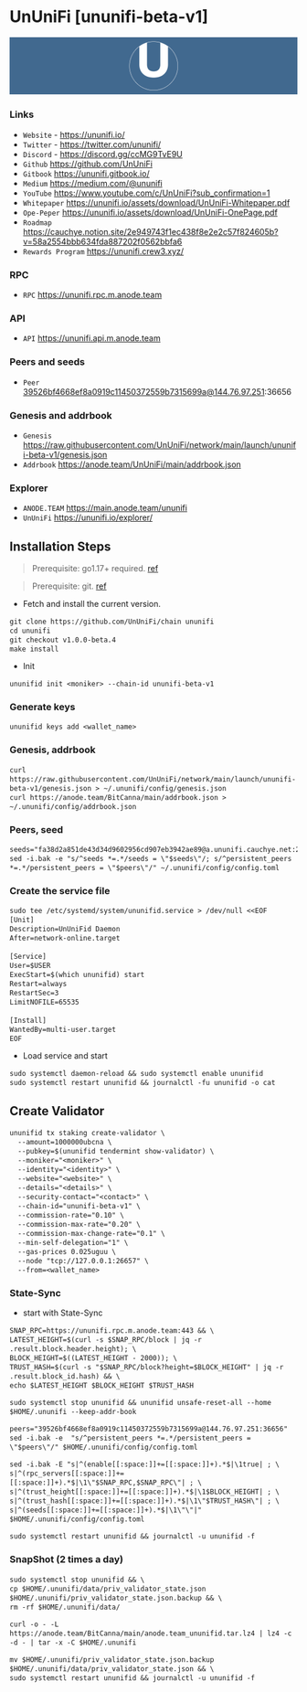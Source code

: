 # UnUniFi [ununifi-beta-v1]
![UnUniFi Guide](https://github.com/Voynitskiy/Voynitskiy/blob/main/mainnet/UnUniFi/UnUniFi.png)
### Links
* `Website` - https://ununifi.io/
* `Twitter` - https://twitter.com/ununifi/
* `Discord` - https://discord.gg/ccMG9TvE9U
* `Github` https://github.com/UnUniFi
* `Gitbook` https://ununifi.gitbook.io/
* `Medium` https://medium.com/@ununifi
* `YouTube` https://www.youtube.com/c/UnUniFi?sub_confirmation=1
* `Whitepaper` https://ununifi.io/assets/download/UnUniFi-Whitepaper.pdf
* `Ope-Peper` https://ununifi.io/assets/download/UnUniFi-OnePage.pdf
* `Roadmap` https://cauchye.notion.site/2e949743f1ec438f8e2e2c57f824605b?v=58a2554bbb634fda887202f0562bbfa6
* `Rewards Program` https://ununifi.crew3.xyz/
### RPC
* `RPC` https://ununifi.rpc.m.anode.team
### API
* `API` https://ununifi.api.m.anode.team
### Peers and seeds
* `Peer` 39526bf4668ef8a0919c11450372559b7315699a@144.76.97.251:36656
### Genesis and addrbook
* `Genesis` https://raw.githubusercontent.com/UnUniFi/network/main/launch/ununifi-beta-v1/genesis.json
* `Addrbook` https://anode.team/UnUniFi/main/addrbook.json
### Explorer
* `ANODE.TEAM` https://main.anode.team/ununifi
* `UnUniFi` https://ununifi.io/explorer/
## Installation Steps
>Prerequisite: go1.17+ required. [ref](https://golang.org/doc/install)

>Prerequisite: git. [ref](https://github.com/git/git)

* Fetch and install the current version.
```
git clone https://github.com/UnUniFi/chain ununifi
cd ununifi
git checkout v1.0.0-beta.4
make install
```
* Init
```
ununifid init <moniker> --chain-id ununifi-beta-v1
```

### Generate keys
```
ununifid keys add <wallet_name>
```
### Genesis, addrbook
```
curl https://raw.githubusercontent.com/UnUniFi/network/main/launch/ununifi-beta-v1/genesis.json > ~/.ununifi/config/genesis.json
curl https://anode.team/BitCanna/main/addrbook.json > ~/.ununifi/config/addrbook.json
```
### Peers, seed
```
seeds="fa38d2a851de43d34d9602956cd907eb3942ae89@a.ununifi.cauchye.net:26656,404ea79bd31b1734caacced7a057d78ae5b60348@b.ununifi.cauchye.net:26656,1357ac5cd92b215b05253b25d78cf485dd899d55@[2600:1f1c:534:8f02:7bf:6b31:3702:2265]:26656,25006d6b85daeac2234bcb94dafaa73861b43ee3@[2600:1f1c:534:8f02:a407:b1c6:e8f5:94b]:26656,caf792ed396dd7e737574a030ae8eabe19ecdf5c@[2600:1f1c:534:8f02:b0a4:dbf6:e50b:d64e]:26656,796c62bb2af411c140cf24ddc409dff76d9d61cf@[2600:1f1c:534:8f02:ca0e:14e9:8e60:989e]:26656,cea8d05b6e01188cf6481c55b7d1bc2f31de0eed@[2600:1f1c:534:8f02:ba43:1f69:e23a:df6b]:26656"
sed -i.bak -e "s/^seeds *=.*/seeds = \"$seeds\"/; s/^persistent_peers *=.*/persistent_peers = \"$peers\"/" ~/.ununifi/config/config.toml
```
### Create the service file
```
sudo tee /etc/systemd/system/ununifid.service > /dev/null <<EOF
[Unit]
Description=UnUniFid Daemon
After=network-online.target

[Service]
User=$USER
ExecStart=$(which ununifid) start
Restart=always
RestartSec=3
LimitNOFILE=65535

[Install]
WantedBy=multi-user.target
EOF
```
* Load service and start
```
sudo systemctl daemon-reload && sudo systemctl enable ununifid
sudo systemctl restart ununifid && journalctl -fu ununifid -o cat
```
## Create Validator
```
ununifid tx staking create-validator \
  --amount=1000000ubcna \
  --pubkey=$(ununifid tendermint show-validator) \
  --moniker="<moniker>" \
  --identity="<identity>" \
  --website="<website>" \
  --details="<details>" \
  --security-contact="<contact>" \
  --chain-id="ununifi-beta-v1" \
  --commission-rate="0.10" \
  --commission-max-rate="0.20" \
  --commission-max-change-rate="0.1" \
  --min-self-delegation="1" \
  --gas-prices 0.025uguu \
  --node "tcp://127.0.0.1:26657" \
  --from=<wallet_name>
```
### State-Sync
* start with State-Sync
```
SNAP_RPC=https://ununifi.rpc.m.anode.team:443 && \
LATEST_HEIGHT=$(curl -s $SNAP_RPC/block | jq -r .result.block.header.height); \
BLOCK_HEIGHT=$((LATEST_HEIGHT - 2000)); \
TRUST_HASH=$(curl -s "$SNAP_RPC/block?height=$BLOCK_HEIGHT" | jq -r .result.block_id.hash) && \
echo $LATEST_HEIGHT $BLOCK_HEIGHT $TRUST_HASH
```
```
sudo systemctl stop ununifid && ununifid unsafe-reset-all --home $HOME/.ununifi --keep-addr-book
```
```
peers="39526bf4668ef8a0919c11450372559b7315699a@144.76.97.251:36656"
sed -i.bak -e  "s/^persistent_peers *=.*/persistent_peers = \"$peers\"/" $HOME/.ununifi/config/config.toml
```
```
sed -i.bak -E "s|^(enable[[:space:]]+=[[:space:]]+).*$|\1true| ; \
s|^(rpc_servers[[:space:]]+=[[:space:]]+).*$|\1\"$SNAP_RPC,$SNAP_RPC\"| ; \
s|^(trust_height[[:space:]]+=[[:space:]]+).*$|\1$BLOCK_HEIGHT| ; \
s|^(trust_hash[[:space:]]+=[[:space:]]+).*$|\1\"$TRUST_HASH\"| ; \
s|^(seeds[[:space:]]+=[[:space:]]+).*$|\1\"\"|" $HOME/.ununifi/config/config.toml
```
```
sudo systemctl restart ununifid && journalctl -u ununifid -f
```
### SnapShot (2 times a day)
```
sudo systemctl stop ununifid && \
cp $HOME/.ununifi/data/priv_validator_state.json $HOME/.ununifi/priv_validator_state.json.backup && \
rm -rf $HOME/.ununifi/data/
```
```
curl -o - -L https://anode.team/BitCanna/main/anode.team_ununifid.tar.lz4 | lz4 -c -d - | tar -x -C $HOME/.ununifi
```
```
mv $HOME/.ununifi/priv_validator_state.json.backup $HOME/.ununifi/data/priv_validator_state.json && \
sudo systemctl restart ununifid && journalctl -u ununifid -f
```
